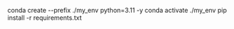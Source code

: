 conda create --prefix ./my_env python=3.11 -y
conda activate ./my_env
pip install -r requirements.txt
